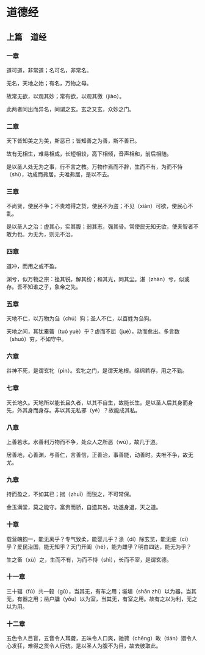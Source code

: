 # 道德经

## 上篇　道经

### 一章

道可道，非常道；名可名，非常名。

无名，天地之始；有名，万物之母。

故常无欲，以观其妙；常有欲，以观其徼（jiào）。

此两者同出而异名，同谓之玄。玄之又玄，众妙之门。

### 二章

天下皆知美之为美，斯恶已；皆知善之为善，斯不善已。

故有无相生，难易相成，长短相较，高下相倾，音声相和，前后相随。

是以圣人处无为之事，行不言之教。万物作焉而不辞，生而不有，为而不恃（shì），功成而弗居。夫唯弗居，是以不去。

### 三章

不尚贤，使民不争；不贵难得之货，使民不为盗；不见（xiàn）可欲，使民心不乱。

是以圣人之治：虚其心，实其腹；弱其志，强其骨。常使民无知无欲，使夫智者不敢为也。为无为，则无不治。

### 四章

道冲，而用之或不盈。

渊兮，似万物之宗：挫其锐，解其纷；和其光，同其尘。湛（zhàn）兮，似或存。吾不知谁之子，象帝之先。

### 五章

天地不仁，以万物为刍（chú）狗；圣人不仁，以百姓为刍狗。

天地之间，其犹橐籥（tuó yuè）乎？虚而不屈（jué），动而愈出。多言数（shuò）穷，不如守中。

### 六章

谷神不死，是谓玄牝（pìn）。玄牝之门，是谓天地根。绵绵若存，用之不勤。

### 七章

天长地久。天地所以能长且久者，以其不自生，故能长生。是以圣人后其身而身先，外其身而身存。非以其无私邪（yé）？故能成其私。

### 八章

上善若水。水善利万物而不争，处众人之所恶（wù），故几于道。

居善地，心善渊，与善仁，言善信，正善治，事善能，动善时。夫唯不争，故无尤。

### 九章

持而盈之，不如其已；揣（zhuī）而锐之，不可常保。

金玉满堂，莫之能守。富贵而骄，自遗其咎。功遂身退，天之道。

### 十章

载营魄抱一，能无离乎？专气致柔，能婴儿乎？涤（dí）除玄览，能无疵（cī）乎？爱民治国，能无知乎？天门开阖（hé），能为雌乎？明白四达，能无为乎？

生之畜（xù）之，生而不有，为而不恃（shì），长而不宰，是谓玄德。

### 十一章

三十辐（fú）共一毂（gǔ），当其无，有车之用；埏埴（shān zhí）以为器，当其无，有器之用；凿户牖（yǒu）以为室，当其无，有室之用。故有之以为利，无之以为用。

### 十二章

五色令人目盲，五音令人耳聋，五味令人口爽，驰骋（chěng）畋（tián）猎令人心发狂，难得之货令人行妨。是以圣人为腹不为目，故去彼取此。